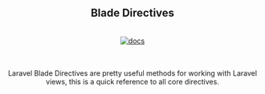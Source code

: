 
<h2 align="center">Blade Directives</h2>

<p align="center">
  <br />
  <a href="https://laravel-vite.dev"><img alt="docs" src="https://img.shields.io/badge/documentation-online-blue?logo=readthedocs&logoColor=white"></a>
  <br />
  <br />
</p>
<br />

<div align="center">
Laravel Blade Directives are pretty useful methods for working with Laravel views, this is a quick reference to all core directives.
</div>
